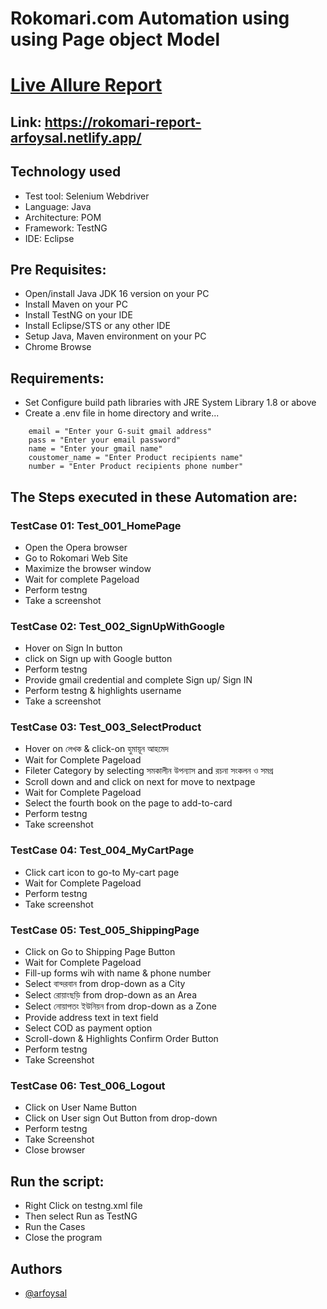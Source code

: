 
# Rokomari.com Automation using using Page object Model
# [Live Allure Report](https://rokomari-report-arfoysal.netlify.app/)
## Link: https://rokomari-report-arfoysal.netlify.app/
## Technology used
  
- Test tool:  Selenium Webdriver 
- Language: Java  
- Architecture: POM
- Framework: TestNG
- IDE: Eclipse  
  
## Pre Requisites:
  
- Open/install Java JDK 16 version on your PC  
- Install Maven on your PC  
- Install TestNG on your IDE  
- Install Eclipse/STS or any other IDE  
- Setup Java, Maven environment on your PC  
- Chrome Browse  

## Requirements:
- Set Configure build path libraries with JRE System Library 1.8 or above 
- Create a .env file in home directory and write...  
```
    email = "Enter your G-suit gmail address"  
    pass = "Enter your email password"  
    name = "Enter your gmail name"  
    coustomer_name = "Enter Product recipients name"  
    number = "Enter Product recipients phone number"
```
## The Steps executed in these Automation are:

### TestCase 01: Test_001_HomePage

- Open the Opera browser
- Go to Rokomari Web Site
- Maximize the browser window
- Wait for complete Pageload
- Perform testng 
- Take a screenshot 

### TestCase 02: Test_002_SignUpWithGoogle

- Hover on Sign In button
- click on Sign up with Google button
- Perform testng
- Provide gmail credential and complete Sign up/ Sign IN
- Perform testng & highlights username 
- Take a screenshot 

### TestCase 03: Test_003_SelectProduct
- Hover on লেখক & click-on হুমায়ূন আহমেদ
- Wait for Complete Pageload
- Fileter Category by selecting সমকালীন উপন্যাস and রচনা সংকলন ও সমগ্র
- Scroll down and and click on next for move to nextpage 
- Wait for Complete Pageload
- Select the fourth book on the page to add-to-card
- Perform testng
- Take screenshot

### TestCase 04: Test_004_MyCartPage

- Click cart icon to go-to My-cart page 
- Wait for Complete Pageload
- Perform testng
- Take screenshot

### TestCase 05: Test_005_ShippingPage

- Click on Go to Shipping Page Button
- Wait for Complete Pageload
- Fill-up forms wih with name & phone number
- Select বান্দরবান from drop-down as a City
- Select রোয়াংছড়ি from drop-down as an Area
- Select নোয়াপতং ইউনিয়ন from drop-down as a Zone
- Provide address text in text field 
- Select COD as payment option
- Scroll-down & Highlights Confirm Order Button
- Perform testng
- Take Screenshot

### TestCase 06: Test_006_Logout

- Click on User Name Button
- Click on User sign Out Button from drop-down 
- Perform testng
- Take Screenshot
- Close browser


## Run the script:
- Right Click on testng.xml file
- Then select Run as TestNG
- Run the Cases
- Close the program


## Authors

- [@arfoysal](https://www.github.com/arfoysal)

